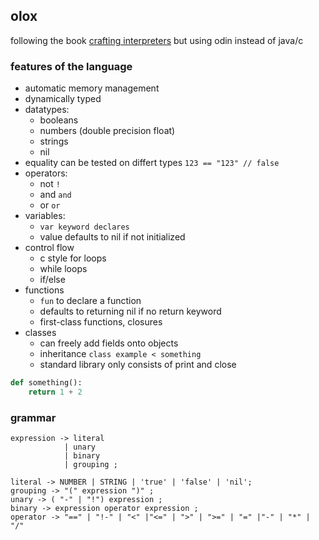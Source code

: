 ## olox

following 
the book [crafting interpreters](https://craftinginterpreters.com) but using odin instead of java/c


### features of the language

 - automatic memory management
 - dynamically typed
 - datatypes:
     * booleans
     * numbers (double precision float)
     * strings
     * nil 
 - equality can be tested on differt types `123 == "123" // false`
 - operators:
     * not `!`
     * and `and` 
     * or `or`
 - variables:
     * `var keyword declares`
     * value defaults to nil if not initialized
 - control flow
    * c style for loops
    * while loops
    * if/else
 - functions
    * `fun` to declare a function
    * defaults to returning nil if no return keyword 
    * first-class functions, closures
 - classes
    * can freely add fields onto objects
    * inheritance `class example < something`
    * standard library only consists of print and close


```python
def something():
    return 1 + 2

```


### grammar 

```
expression -> literal
            | unary
            | binary
            | grouping ;
            
literal -> NUMBER | STRING | 'true' | 'false' | 'nil';
grouping -> "(" expression ")" ;
unary -> ( "-" | "!") expression ;
binary -> expression operator expression ;
operator -> "==" | "!-" | "<" |"<=" | ">" | ">=" | "=" |"-" | "*" | "/" 

```


